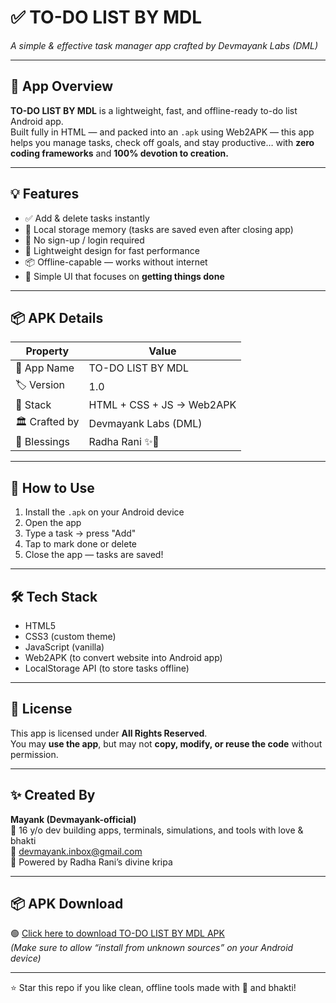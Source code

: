 # ✅ TO-DO LIST BY MDL  
*A simple & effective task manager app crafted by Devmayank Labs (DML)*

---

## 📱 App Overview

**TO-DO LIST BY MDL** is a lightweight, fast, and offline-ready to-do list Android app.  
Built fully in HTML  — and packed into an `.apk` using Web2APK — this app helps you manage tasks, check off goals, and stay productive… with **zero coding frameworks** and **100% devotion to creation.**

---

## 💡 Features

- ✅ Add & delete tasks instantly  
- 🧠 Local storage memory (tasks are saved even after closing app)  
- 🔁 No sign-up / login required  
- 🌙 Lightweight design for fast performance  
- 📦 Offline-capable — works without internet  
- 🎯 Simple UI that focuses on **getting things done**

---

## 📦 APK Details

| Property      | Value                         |
|---------------|-------------------------------|
| 📱 App Name   | TO-DO LIST BY MDL             |
| 🏷 Version     | 1.0                           |
| 🔧 Stack       | HTML + CSS + JS → Web2APK     |
| 🏛️ Crafted by  | Devmayank Labs (DML)           |
| 🙏 Blessings   | Radha Rani ✨🌼                |

---

## 🚀 How to Use

1. Install the `.apk` on your Android device  
2. Open the app  
3. Type a task → press "Add"  
4. Tap to mark done or delete  
5. Close the app — tasks are saved!

---

## 🛠 Tech Stack

- HTML5  
- CSS3 (custom theme)  
- JavaScript (vanilla)  
- Web2APK (to convert website into Android app)  
- LocalStorage API (to store tasks offline)

---

## 🔐 License

This app is licensed under **All Rights Reserved**.  
You may **use the app**, but may not **copy, modify, or reuse the code** without permission.

---

## ✨ Created By

**Mayank (Devmayank-official)**  
🧠 16 y/o dev building apps, terminals, simulations, and tools with love & bhakti  
📧 devmayank.inbox@gmail.com  
🌼 Powered by Radha Rani’s divine kripa

---

## 📦 APK Download

🟢 [Click here to download TO-DO LIST BY MDL APK](./TO-DO%20LIST%20BY%20DML_1_1.0.apk)  
*(Make sure to allow “install from unknown sources” on your Android device)*

---

⭐ Star this repo if you like clean, offline tools made with 💚 and bhakti!

